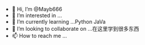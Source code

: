 - 👋 Hi, I’m @Mayb666
- 👀 I’m interested in ...
- 🌱 I’m currently learning ...Python JaVa
- 💞️ I’m looking to collaborate on ...在这里学到很多东西
- 📫 How to reach me ...

<!---
Mayb666/Mayb666 is a ✨ special ✨ repository because its `README.md` (this file) appears on your GitHub profile.
You can click the Preview link to take a look at your changes.
--->
